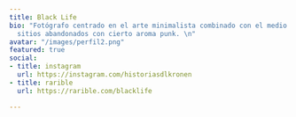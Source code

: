 ```yaml
---
title: Black Life
bio: "Fotógrafo centrado en el arte minimalista combinado con el medio rural y los
  sitios abandonados con cierto aroma punk. \n"
avatar: "/images/perfil2.png"
featured: true
social:
- title: instagram
  url: https://instagram.com/historiasdlkronen
- title: rarible
  url: https://rarible.com/blacklife

---
```


